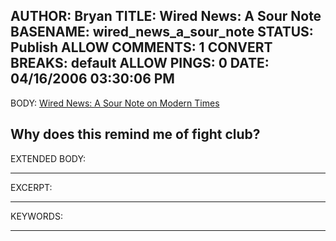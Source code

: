 AUTHOR: Bryan
TITLE: Wired News: A Sour Note
BASENAME: wired_news_a_sour_note
STATUS: Publish
ALLOW COMMENTS: 1
CONVERT BREAKS: __default__
ALLOW PINGS: 0
DATE: 04/16/2006 03:30:06 PM
-----
BODY:
<a title="Wired News: A Sour Note on Modern Times" href="http://www.wired.com/news/columns/0,70645-0.html?tw=rss.index">Wired News: A Sour Note on Modern Times</a>

Why does this remind me of fight club?
-----
EXTENDED BODY:

-----
EXCERPT:

-----
KEYWORDS:

-----


